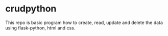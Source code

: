 # crudpython
This repo is basic program how to create, read, update and delete the data using flask-python, html and css.
